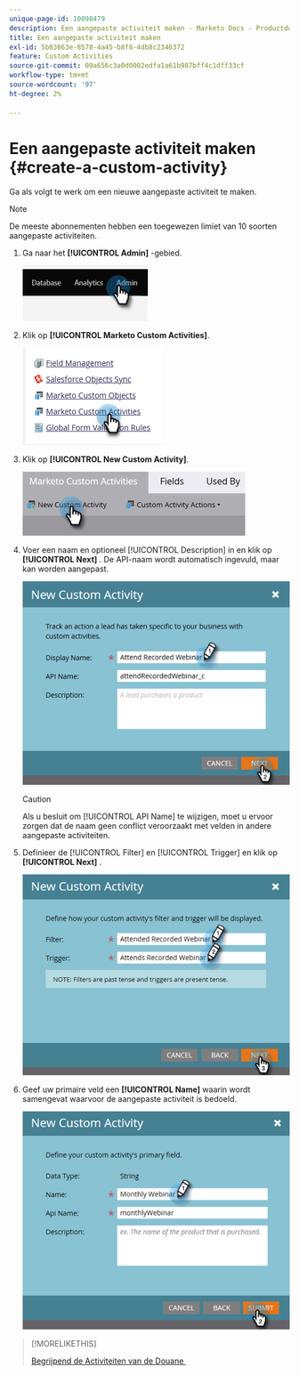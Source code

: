 ```yaml
---
unique-page-id: 10098479
description: Een aangepaste activiteit maken - Marketo Docs - Productdocumentatie
title: Een aangepaste activiteit maken
exl-id: 5b83663e-8578-4a45-b8f8-4db8c2346372
feature: Custom Activities
source-git-commit: 09a656c3a0d0002edfa1a61b987bff4c1dff33cf
workflow-type: tm+mt
source-wordcount: '97'
ht-degree: 2%

---
```


# Een aangepaste activiteit maken {#create-a-custom-activity}

Ga als volgt te werk om een nieuwe aangepaste activiteit te maken.

>[!NOTE]
>
>De meeste abonnementen hebben een toegewezen limiet van 10 soorten aangepaste activiteiten.

1. Ga naar het **[!UICONTROL Admin]** -gebied.

   ![](assets/create-a-custom-activity-1.png)

1. Klik op **[!UICONTROL Marketo Custom Activities]**.

   ![](assets/create-a-custom-activity-2.png)

1. Klik op **[!UICONTROL New Custom Activity]**.

   ![](assets/create-a-custom-activity-3.png)

1. Voer een naam en optioneel [!UICONTROL Description] in en klik op **[!UICONTROL Next]** . De API-naam wordt automatisch ingevuld, maar kan worden aangepast.

   ![](assets/create-a-custom-activity-4.png)

   >[!CAUTION]
   >
   >Als u besluit om [!UICONTROL API Name] te wijzigen, moet u ervoor zorgen dat de naam geen conflict veroorzaakt met velden in andere aangepaste activiteiten.

1. Definieer de [!UICONTROL Filter] en [!UICONTROL Trigger] en klik op **[!UICONTROL Next]** .

   ![](assets/create-a-custom-activity-5.png)

1. Geef uw primaire veld een **[!UICONTROL Name]** waarin wordt samengevat waarvoor de aangepaste activiteit is bedoeld.

   ![](assets/create-a-custom-activity-6.png)

>[!MORELIKETHIS]
>
>[&#x200B; Begrijpend de Activiteiten van de Douane &#x200B;](/help/marketo/product-docs/administration/marketo-custom-activities/understanding-custom-activities.md)
